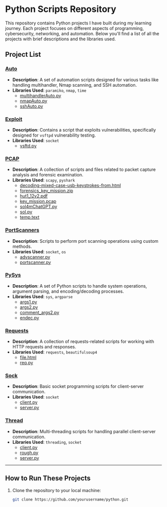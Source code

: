 # Python Scripts Repository

This repository contains Python projects I have built during my learning journey. Each project focuses on different aspects of programming, cybersecurity, networking, and automation. Below you'll find a list of all the projects with brief descriptions and the libraries used.

## Project List

### [Auto](#auto)
- **Description**: A set of automation scripts designed for various tasks like handling multihandler, Nmap scanning, and SSH automation.
- **Libraries Used**: `paramiko`, `nmap`, `time`
  - [multihandlerAuto.py](auto/multihandlerAuto.py)
  - [nmapAuto.py](auto/nmapAuto.py)
  - [sshAuto.py](auto/sshAuto.py)

### [Exploit](#exploit)
- **Description**: Contains a script that exploits vulnerabilities, specifically designed for `vsftpd` vulnerability testing.
- **Libraries Used**: `socket`
  - [vsftd.py](exploit/vsftd.py)

### [PCAP](#pcap)
- **Description**: A collection of scripts and files related to packet capture analysis and forensic examination.
- **Libraries Used**: `scapy`, `pyshark`
  - [decoding-mixed-case-usb-keystrokes-from.html](pcap/decoding-mixed-case-usb-keystrokes-from.html)
  - [forensics_key_mission.zip](pcap/forensics_key_mission.zip)
  - [hut1_12v2.pdf](pcap/hut1_12v2.pdf)
  - [key_mission.pcap](pcap/key_mission.pcap)
  - [sol4mChatGPT.py](pcap/sol4mChatGPT.py)
  - [sol.py](pcap/sol.py)
  - [temp.text](pcap/temp.text)

### [PortScanners](#portscanners)
- **Description**: Scripts to perform port scanning operations using custom methods.
- **Libraries Used**: `socket`, `os`
  - [advscanner.py](portScanners/advscanner.py)
  - [portscanner.py](portScanners/portscanner.py)

### [PySys](#pysys)
- **Description**: A set of Python scripts to handle system operations, argument parsing, and encoding/decoding processes.
- **Libraries Used**: `sys`, `argparse`
  - [args1.py](pysys/args1.py)
  - [args2.py](pysys/args2.py)
  - [comment_args2.py](pysys/comment_args2.py)
  - [endec.py](pysys/endec.py)

### [Requests](#requests)
- **Description**: A collection of requests-related scripts for working with HTTP requests and responses.
- **Libraries Used**: `requests`, `beautifulsoup4`
  - [file.html](requests/file.html)
  - [req.py](requests/req.py)

### [Sock](#sock)
- **Description**: Basic socket programming scripts for client-server communication.
- **Libraries Used**: `socket`
  - [client.py](sock/client.py)
  - [server.py](sock/server.py)

### [Thread](#thread)
- **Description**: Multi-threading scripts for handling parallel client-server communication.
- **Libraries Used**: `threading`, `socket`
  - [client.py](thread/client.py)
  - [rough.py](thread/rough.py)
  - [server.py](thread/server.py)

---

## How to Run These Projects

1. Clone the repository to your local machine:
   ```bash
   git clone https://github.com/yourusername/python.git
